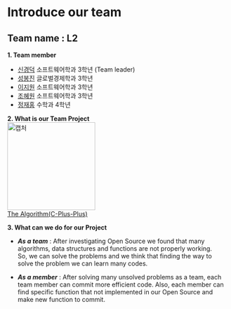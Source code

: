 # Introduce our team
## Team name : L2 <br>
**1. Team member**
   - [신경덕](https://github.com/sinkyoungdeok) 소프트웨어학과 3학년 (Team leader)
   - [성봉진](https://github.com/HongGildong98) 글로벌경제학과 3학년 
   - [이지원](https://github.com/ljw322/MyPage) 소프트웨어학과 3학년
   - [조혜원](https://github.com/sala0320) 소프트웨어학과 3학년
   - [정재홍](https://github.com/0322-hong) 수학과 4학년

**2. What is our Team Project** <br>
<img width="200" height="200" alt="캡처" src="https://user-images.githubusercontent.com/28394879/58865743-11c76a80-86f2-11e9-9e6b-c7ef2c03bf56.PNG">
<br>
      [The Algorithm(C-Plus-Plus)](https://github.com/TheAlgorithms/C-Plus-Plus)
    
**3. What can we do for our Project** <br>
- *__As a team__* : After investigating Open Source we found that many algorithms, data structures and functions are not properly working. <br>
So, we can solve the problems and we think that finding the way to solve 
the problem we can learn many codes. 

- *__As a member__* : After solving many unsolved problems as a team, each team member can commit more efficient code. Also, each member can find specific function that not implemented in our Open Source and make new function to commit.

